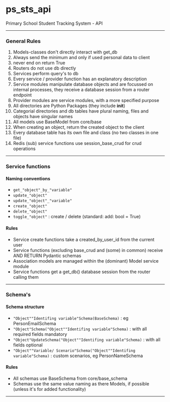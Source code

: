 # ps_sts_api
Primary School Student Tracking System - API

---
### General Rules

1. Models-classes don't directly interact with get_db
2. Always send the minimum and only if used personal data to client
3. never end on return True
4. Routers do not use db directly
5. Services perform query's to db
6. Every service / provider function has an explanatory description
7. Service modules manipulate database objects and are focussed on internal processes, 
they receive a database session from a router endpoint
8. Provider modules are service modules, with a more specified purpose
9. All directories are Python Packages (they include __init__)
10. Categorial directories and db tables have plural naming, files and objects have singular names
11. All models use BaseModel from core/base
12. When creating an object, return the created object to the client
13. Every database table has its own file and class (no two classes in one file)
14. Redis (sub) service functions use session_base_crud for crud operations

---
### Service functions
#### Naming conventions
- `get_"object"_by_"variable"`
- `update_"object"`
- `update_"object"_"variable"`
- `create_"object"`
- `delete_"object"`
- `toggle_"object"` : create / delete (standard: add: bool = True)

#### Rules
- Service create functions take a created_by_user_id from the current user
- Service functions (excluding base_crud and (some) in common) receive AND RETURN Pydantic schemas 
- Association models are managed within the (dominant) Model service module
- Service functions get a get_db() database session from the router calling them

---
### Schema's
#### Schema structure
- `"Object""Identifing variable"Schema(BaseSchema)` : eg PersonEmailSchema
- `"Object"Schema("Object""Identifing variable"Schema)` : with all required fields mandatory
- `"Object"UpdateSchema("Object""Identifing variable"Schema)` : with all fields optional
- `"Object""Variable/ Scenario"Schema("Object""Identifing variable"Schema)` : custom scenarios, eg PersonNameSchema

#### Rules
- All schemas use BaseSchema from core/base_schema
- Schemas use the same value naming as there Models, if possible (unless it's for added functionality)

---